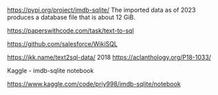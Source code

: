 https://pypi.org/project/imdb-sqlite/
The imported data as of 2023 produces a database file that is about 12 GiB.


https://paperswithcode.com/task/text-to-sql

https://github.com/salesforce/WikiSQL

https://jkk.name/text2sql-data/
2018
https://aclanthology.org/P18-1033/

Kaggle - imdb-sqlite notebook

https://www.kaggle.com/code/priy998/imdb-sqlite/notebook

